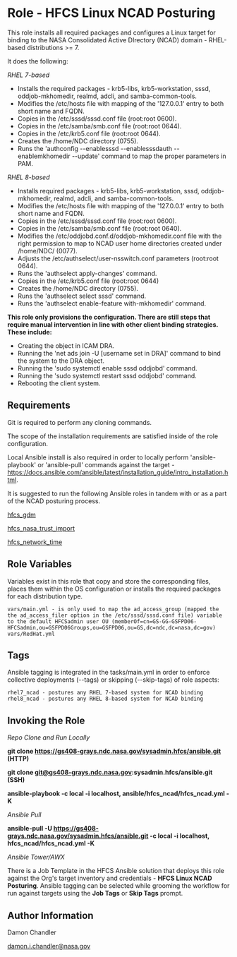 Role - HFCS Linux NCAD Posturing
=========

This role installs all required packages and configures a Linux target for binding to the NASA Consolidated Active DIrectory (NCAD) domain - RHEL-based distributions >= 7.

It does the following:

_RHEL 7-based_

* Installs the required packages - krb5-libs, krb5-workstation, sssd, oddjob-mkhomedir, realmd, adcli, and samba-common-tools.
* Modifies the /etc/hosts file with mapping of the '127.0.0.1' entry to both short name and FQDN.
* Copies in the /etc/sssd/sssd.conf file (root:root 0600).
* Copies in the /etc/samba/smb.conf file (root:root 0644).
* Copies in the /etc/krb5.conf file (root:root 0644).
* Creates the /home/NDC directory (0755).
* Runs the 'authconfig --enablesssd --enablesssdauth --enablemkhomedir --update' command to map the proper parameters in PAM.

_RHEL 8-based_

* Installs required packages - krb5-libs, krb5-workstation, sssd, oddjob-mkhomedir, realmd, adcli, and samba-common-tools.
* Modifies the /etc/hosts file with mapping of the '127.0.0.1' entry to both short name and FQDN.
* Copies in the /etc/sssd/sssd.conf file (root:root 0600).
* Copies in the /etc/samba/smb.conf file (root:root 0640).
* Modifies the /etc/oddjobd.conf.d/oddjob-mkhomedir.conf file with the right permission to map to NCAD user home directories created under /home/NDC/ (0077).
* Adjusts the /etc/authselect/user-nsswitch.conf parameters (root:root 0644).
* Runs the 'authselect apply-changes' command.
* Copies in the /etc/krb5.conf file (root:root 0644)
* Creates the /home/NDC directory (0755).
* Runs the 'authselect select sssd' command.
* Runs the 'authselect enable-feature with-mkhomedir' command.

**This role only provisions the configuration.  There are still steps that require manual intervention in line with other client binding strategies.  These include:**

* Creating the object in ICAM DRA.
* Running the 'net ads join -U [username set in DRA]' command to bind the system to the DRA object.
* Running the 'sudo systemctl enable sssd oddjobd' command.
* Running the 'sudo systemctl restart sssd oddjobd' command.
* Rebooting the client system.

Requirements
------------
Git is required to perform any cloning commands.

The scope of the installation requirements are satisfied inside of the role configuration.

Local Ansible install is also required in order to locally perform 'ansible-playbook' or 'ansible-pull' commands against the target - https://docs.ansible.com/ansible/latest/installation_guide/intro_installation.html.

It is suggested to run the following Ansible roles in tandem with or as a part of the NCAD posturing process.

[hfcs_gdm]()

[hfcs_nasa_trust_import]()

[hfcs_network_time]()

Role Variables
--------------

Variables exist in this role that copy and store the corresponding files, places them within the OS configuration or installs the required packages for each distribution type.

    vars/main.yml - is only used to map the ad_access_group (mapped the the ad_access_filer option in the /etc/sssd/sssd.conf file) variable to the default HFCSadmin user OU (memberOf=cn=GS-GG-GSFPD06-HFCSadmin,ou=GSFPD06Groups,ou=GSFPD06,ou=GS,dc=ndc,dc=nasa,dc=gov)
    vars/RedHat.yml

Tags
----------------

Ansible tagging is integrated in the tasks/main.yml in order to enforce collective deployments (--tags) or skipping (--skip-tags) of role aspects:

    rhel7_ncad - postures any RHEL 7-based system for NCAD binding
    rhel8_ncad - postures any RHEL 8-based system for NCAD binding

Invoking the Role
----------------

*Repo Clone and Run Locally*

**git clone https://gs408-grays.ndc.nasa.gov/sysadmin.hfcs/ansible.git (HTTP)** 

**git clone git@gs408-grays.ndc.nasa.gov:sysadmin.hfcs/ansible.git (SSH)**

**ansible-playbook -c local -i localhost, ansible/hfcs_ncad/hfcs_ncad.yml -K**

*Ansible Pull*

**ansible-pull -U https://gs408-grays.ndc.nasa.gov/sysadmin.hfcs/ansible.git -c local -i localhost, hfcs_ncad/hfcs_ncad.yml -K** 

*Ansible Tower/AWX*

There is a Job Template in the HFCS Ansible solution that deploys this role against the Org's target inventory and credentials - **HFCS Linux NCAD Posturing**.  Ansible tagging can be selected while grooming the workflow for run against targets using the **Job Tags** or **Skip Tags** prompt.

Author Information
------------------

Damon Chandler
    
damon.i.chandler@nasa.gov